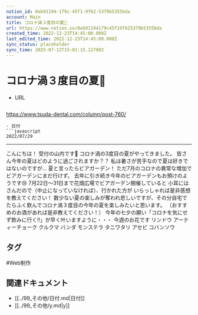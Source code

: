 ```yaml
---
notion_id: 8eb91194-179c-45f1-9f62-5379b5355bda
account: Main
title: コロナ渦３度目の夏🍉
url: https://www.notion.so/8eb91194179c45f19f625379b5355bda
created_time: 2022-12-23T14:45:00.000Z
last_edited_time: 2022-12-23T14:45:00.000Z
sync_status: placeholder
sync_time: 2025-07-12T15:01:15.127802
---
```

# コロナ渦３度目の夏🍉

- URL
  ```javascript
https://www.tsuda-dental.com/column/post-760/
  ```
- 日付
  ```javascript
2022/07/29
  ```
---
こんにちは！
受付の山内です🌸
コロナ渦の3度目の夏がやってきました。
皆さん今年の夏はどのように過ごされますか？？
私は暑さが苦手なので夏は好きではないのですが…
夏と言ったらビアガーデン！
ただ7月のコロナの異常な増加でビアガーデンにまだ行けず。
去年に引き続き今年のビアガーデンもお預けのようです😢
7月22日～31日まで花畑広場でビアガーデン開催していると
小耳にはさんだので（中止になっていなければ）、行かれた方が
いらっしゃれば是非感想を教えてください！
数少ない夏の楽しみが奪われ悲しいですが、その分自宅で
たらふく飲んでコロナ渦３度目の今年の夏を楽しみたいと思います。
（おすすめのお酒があれば是非教えてください！）
今年の七夕の願い「コロナを気にせず飲みに行く‼」が早く叶いますように・・・
今週のお花です
リンドウ
アーティーチョーク
クルクマ
バンダ
モンステラ
タニワタリ
アセビ
コバンソウ

## タグ

#Web制作 

## 関連ドキュメント

- [[../99_その他/日付.md|日付]]
- [[../99_その他/y.md|y]]
